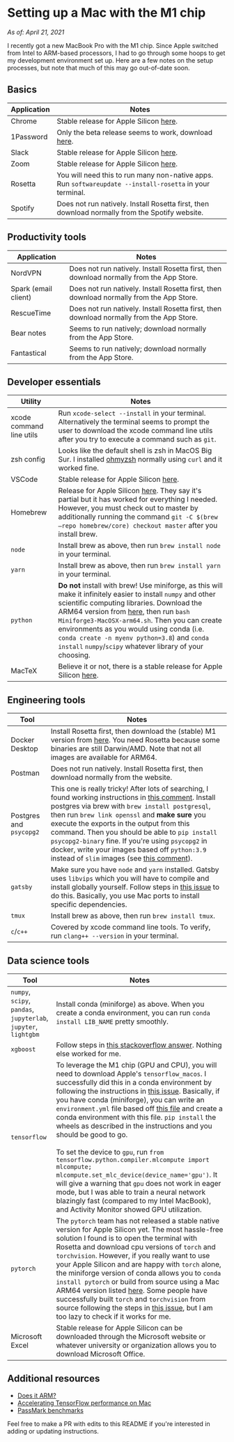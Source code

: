 # Setting up a Mac with the M1 chip

*As of: April 21, 2021*

I recently got a new MacBook Pro with the M1 chip. Since Apple switched from Intel to ARM-based processors, I had to go through some hoops to get my development environment set up. Here are a few notes on the setup processes, but note that much of this may go out-of-date soon.

## Basics

| Application | Notes |
| ----------- | ----------- |
| Chrome      | Stable release for Apple Silicon [here](https://www.google.com/chrome/).       |
| 1Password   | Only the beta release seems to work, download [here](https://app-updates.agilebits.com/download/OPM7/Y).   |
| Slack | Stable release for Apple Silicon [here](https://slack.com/downloads/mac). |
| Zoom | Stable release for Apple Silicon [here](https://zoom.us/download). |
| Rosetta | You will need this to run many non-native apps. Run `softwareupdate --install-rosetta` in your terminal. |
| Spotify | Does not run natively. Install Rosetta first, then download normally from the Spotify website. |

## Productivity tools


| Application | Notes |
| ---- | ---- |
| NordVPN | Does not run natively. Install Rosetta first, then download normally from the App Store. |
| Spark (email client) | Does not run natively. Install Rosetta first, then download normally from the App Store. |
| RescueTime | Does not run natively. Install Rosetta first, then download normally from the App Store. |
| Bear notes | Seems to run natively; download normally from the App Store. |
| Fantastical | Seems to run natively; download normally from the App Store. |

## Developer essentials

| Utility | Notes |
| --- | --- |
| xcode command line utils | Run `xcode-select --install` in your terminal. Alternatively the terminal seems to prompt the user to download the xcode command line utils after you try to execute a command such as `git`. |
| zsh config | Looks like the default shell is zsh in MacOS Big Sur. I installed [ohmyzsh](https://github.com/ohmyzsh/ohmyzsh) normally using `curl` and it worked fine. |
| VSCode | Stable release for Apple Silicon [here](https://code.visualstudio.com/download). |
| Homebrew | Release for Apple Silicon [here](https://brew.sh). They say it's partial but it has worked for everything I needed. However, you must check out to master by additionally running the command `git -C $(brew —repo homebrew/core) checkout master` after you install brew. |
| `node` | Install brew as above, then run `brew install node` in your terminal. |
| `yarn` | Install brew as above, then run `brew install yarn` in your terminal. |
| `python` | **Do not** install with brew! Use miniforge, as this will make it infinitely easier to install `numpy` and other scientific computing libraries. Download the ARM64 version from [here](https://github.com/conda-forge/miniforge/#download), then run `bash Miniforge3-MacOSX-arm64.sh`. Then you can create environments as you would using conda (i.e. `conda create -n myenv python=3.8`) and `conda install` `numpy`/`scipy` whatever library of your choosing. |
| MacTeX | Believe it or not, there is a stable release for Apple Silicon [here](https://www.tug.org/mactex/mactex-download.html). |

## Engineering tools

| Tool | Notes |
| --- | --- |
| Docker Desktop | Install Rosetta first, then download the (stable) M1 version from [here](https://docs.docker.com/docker-for-mac/apple-silicon/). You need Rosetta because some binaries are still Darwin/AMD. Note that not all images are available for ARM64. |
| Postman | Does not run natively. Install Rosetta first, then download normally from the website. |
| Postgres and `psycopg2` | This one is really tricky! After lots of searching, I found working instructions in [this comment](https://github.com/psycopg/psycopg2/issues/1200#issuecomment-776159466). Install postgres via brew with `brew install postgresql`, then run `brew link openssl` and **make sure** you execute the exports in the output from this command. Then you should be able to `pip install psycopg2-binary` fine. If you're using `psycopg2` in docker, write your images based off `python:3.9` instead of `slim` images (see [this comment](https://github.com/psycopg/psycopg2/issues/1200#issuecomment-821823094)). |
| `gatsby` | Make sure you have `node` and `yarn` installed. Gatsby uses `libvips` which you will have to compile and install globally yourself. Follow steps in [this issue](https://www.gitmemory.com/issue/lovell/sharp/2460/739092532) to do this. Basically, you use Mac ports to install specific dependencies. |
| `tmux` | Install brew as above, then run `brew install tmux`. |
| `c`/`c++` | Covered by xcode command line tools. To verify, run `clang++ --version` in your terminal. |

## Data science tools

| Tool | Notes |
| --- | --- |
| `numpy`, `scipy`, `pandas`, `jupyterlab`, `jupyter`, `lightgbm` | Install conda (miniforge) as above. When you create a conda environment, you can run `conda install LIB_NAME` pretty smoothly. |
| `xgboost` | Follow steps in [this stackoverflow answer](https://stackoverflow.com/a/66881253). Nothing else worked for me. | 
| `tensorflow` | To leverage the M1 chip (GPU and CPU), you will need to download Apple's `tensorflow_macos`. I successfully did this in a conda environment by following the instructions in [this issue](https://github.com/apple/tensorflow_macos/issues/153#issue-799924913). Basically, if you have conda (miniforge), you can write an `environment.yml` file based off [this file](https://raw.githubusercontent.com/mwidjaja1/DSOnMacARM/main/environment.yml) and create a conda environment with this file. `pip install` the wheels as described in the instructions and you should be good to go. <br> <br> To set the device to `gpu`, run `from tensorflow.python.compiler.mlcompute import mlcompute; mlcompute.set_mlc_device(device_name='gpu')`. It will give a warning that `gpu` does not work in eager mode, but I was able to train a neural network blazingly fast (compared to my Intel MacBook), and Activity Monitor showed GPU utilization. |
| `pytorch` | The `pytorch` team has not released a stable native version for Apple Silicon yet. The most hassle-free solution I found is to open the terminal with Rosetta and download cpu versions of `torch` and `torchvision`. However, if you really want to use your Apple Silicon and are happy with `torch` alone, the miniforge version of conda allows you to `conda install pytorch` or build from source using a Mac ARM64 version listed [here](https://download.pytorch.org/whl/torch_stable.html). Some people have successfully built `torch` and `torchvision` from source following the steps in [this issue](https://github.com/pytorch/pytorch/issues/48145#issuecomment-783094831), but I am too lazy to check if it works for me. |
| Microsoft Excel | Stable release for Apple Silicon can be downloaded through the Microsoft website or whatever university or organization allows you to download Microsoft Office. |

## Additional resources

* [Does it ARM?](https://doesitarm.com/)
* [Accelerating TensorFlow performance on Mac](https://blog.tensorflow.org/2020/11/accelerating-tensorflow-performance-on-mac.html)
* [PassMark benchmarks](https://www.cpubenchmark.net/singleThread.html)

Feel free to make a PR with edits to this README if you're interested in adding or updating instructions. 
